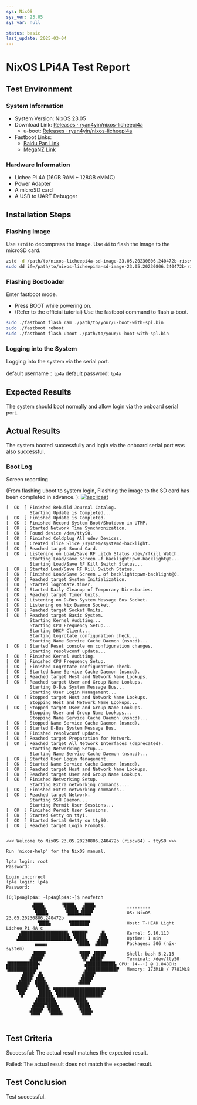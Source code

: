 ```yaml
---
sys: NixOS 
sys_ver: 23.05
sys_var: null

status: basic
last_update: 2025-03-04
---
```


# NixOS LPi4A Test Report

## Test Environment

### System Information

- System Version: NixOS 23.05
- Download Link: [Releases · ryan4yin/nixos-licheepi4a](https://github.com/ryan4yin/nixos-licheepi4a/releases)
  - u-boot: [Releases · ryan4yin/nixos-licheepi4a](https://github.com/ryan4yin/nixos-licheepi4a/releases)
- Fastboot Links:
  - [Baidu Pan Link](https://pan.baidu.com/e/1xH56ZlewB6UOMlke5BrKWQ)
  - [MegaNZ Link](https://mega.nz/folder/phoQlBTZ#cZeQ3qZ__pDvP94PT3_bGA)

### Hardware Information

- Lichee Pi 4A (16GB RAM + 128GB eMMC)
- Power Adapter
- A microSD card
- A USB to UART Debugger

## Installation Steps

### Flashing Image

Use `zstd` to decompress the image.
Use `dd` to flash the image to the microSD card.

```bash
zstd -d /path/to/nixos-licheepi4a-sd-image-23.05.20230806.240472b-riscv64-linux.img.zst
sudo dd if=/path/to/nixos-licheepi4a-sd-image-23.05.20230806.240472b-riscv64-linux.img.zst of=/dev/your_device bs=1M status=progress
```

### Flashing Bootloader

Enter fastboot mode.

- Press BOOT while powering on.
- (Refer to the official tutorial) Use the fastboot command to flash u-boot.

```bash
sudo ./fastboot flash ram ./path/to/your/u-boot-with-spl.bin
sudo ./fastboot reboot
sudo ./fastboot flash uboot ./path/to/your/u-boot-with-spl.bin
```

### Logging into the System

Logging into the system via the serial port.

default username：`lp4a` default password: `lp4a` 

## Expected Results

The system should boot normally and allow login via the onboard serial port.

## Actual Results

The system booted successfully and login via the onboard serial port was also successful.

### Boot Log

Screen recording 

(From flashing uboot to system login, Flashing the image to the SD card has been completed in advance. ):
[![asciicast](https://asciinema.org/a/KxABHjizPRNfyyZuy5mg4FVTO.svg)](https://asciinema.org/a/KxABHjizPRNfyyZuy5mg4FVTO)

```log
[  OK  ] Finished Rebuild Journal Catalog.                                      
         Starting Update is Completed...                                        
[  OK  ] Finished Update is Completed.                                          
[  OK  ] Finished Record System Boot/Shutdown in UTMP.                          
[  OK  ] Started Network Time Synchronization.                                  
[  OK  ] Found device /dev/ttyS0.                                               
[  OK  ] Finished Coldplug All udev Devices.                                    
[  OK  ] Created slice Slice /system/systemd-backlight.                         
[  OK  ] Reached target Sound Card.                                             
[  OK  ] Listening on Load/Save RF …itch Status /dev/rfkill Watch.              
         Starting Load/Save Screen …f backlight:pwm-backlight@0...              
         Starting Load/Save RF Kill Switch Status...                            
[  OK  ] Started Load/Save RF Kill Switch Status.                               
[  OK  ] Finished Load/Save Screen … of backlight:pwm-backlight@0.              
[  OK  ] Reached target System Initialization.                                  
[  OK  ] Started logrotate.timer.                                               
[  OK  ] Started Daily Cleanup of Temporary Directories.                        
[  OK  ] Reached target Timer Units.                                            
[  OK  ] Listening on D-Bus System Message Bus Socket.                          
[  OK  ] Listening on Nix Daemon Socket.                                        
[  OK  ] Reached target Socket Units.                                           
[  OK  ] Reached target Basic System.                                           
         Starting Kernel Auditing...                                            
         Starting CPU Frequency Setup...                                        
         Starting DHCP Client...                                                
         Starting Logrotate configuration check...                              
         Starting Name Service Cache Daemon (nsncd)...                          
[  OK  ] Started Reset console on configuration changes.                        
         Starting resolvconf update...                                          
[  OK  ] Finished Kernel Auditing.                                              
[  OK  ] Finished CPU Frequency Setup.                                          
[  OK  ] Finished Logrotate configuration check.                                
[  OK  ] Started Name Service Cache Daemon (nsncd).                             
[  OK  ] Reached target Host and Network Name Lookups.                          
[  OK  ] Reached target User and Group Name Lookups.                            
         Starting D-Bus System Message Bus...                                   
         Starting User Login Management...                                      
[  OK  ] Stopped target Host and Network Name Lookups.                          
         Stopping Host and Network Name Lookups...                              
[  OK  ] Stopped target User and Group Name Lookups.                            
         Stopping User and Group Name Lookups...                                
         Stopping Name Service Cache Daemon (nsncd)...                          
[  OK  ] Stopped Name Service Cache Daemon (nsncd).                             
[  OK  ] Started D-Bus System Message Bus.                                      
[  OK  ] Finished resolvconf update.                                            
[  OK  ] Reached target Preparation for Network.                                
[  OK  ] Reached target All Network Interfaces (deprecated).                    
         Starting Networking Setup...                                           
         Starting Name Service Cache Daemon (nsncd)...                          
[  OK  ] Started User Login Management.                                         
[  OK  ] Started Name Service Cache Daemon (nsncd).                             
[  OK  ] Reached target Host and Network Name Lookups.                          
[  OK  ] Reached target User and Group Name Lookups.                            
[  OK  ] Finished Networking Setup.                                             
         Starting Extra networking commands....                                 
[  OK  ] Finished Extra networking commands..                                   
[  OK  ] Reached target Network.                                                
         Starting SSH Daemon...                                                 
         Starting Permit User Sessions...                                       
[  OK  ] Finished Permit User Sessions.                                         
[  OK  ] Started Getty on tty1.                                                 
[  OK  ] Started Serial Getty on ttyS0.                                         
[  OK  ] Reached target Login Prompts.                                          
                                                                                
                                                                                
<<< Welcome to NixOS 23.05.20230806.240472b (riscv64) - ttyS0 >>>               
                                                                                
Run 'nixos-help' for the NixOS manual.                                          
                                                                                
lp4a login: root                                                                
Password:                                                                       
                                                                                
Login incorrect                                                                 
lp4a login: lp4a                                                                
Password:                                                                       
                                                                                
[0;lp4a@lp4a: ~lp4a@lp4a:~]$ neofetch                                           
          ▗▄▄▄       ▗▄▄▄▄    ▄▄▄▖                                              
          ▜███▙       ▜███▙  ▟███▛            ---------                         
           ▜███▙       ▜███▙▟███▛             OS: NixOS 23.05.20230806.240472b  
            ▜███▙       ▜██████▛              Host: T-HEAD Light Lichee Pi 4A c 
     ▟█████████████████▙ ▜████▛     ▟▙        Kernel: 5.10.113                  
    ▟███████████████████▙ ▜███▙    ▟██▙       Uptime: 1 min                     
           ▄▄▄▄▖           ▜███▙  ▟███▛       Packages: 306 (nix-system)        
          ▟███▛             ▜██▛ ▟███▛        Shell: bash 5.2.15                
         ▟███▛               ▜▛ ▟███▛         Terminal: /dev/ttyS0              
▟███████████�                 ▟██████████▙ CPU: (4--+) @ 1.848GHz               
▜██████████▛                  ▟███████████▛   Memory: 173MiB / 7781MiB          
      ▟███▛ ▟▙               ▟███▛                                              
     ▟███▛ ▟██▙             ▟███▛                                               
    ▟███▛  ▜███▙           ▝▀▀▀▀                                                
    ▜██▛    ▜███▙ ▜██████████████████▛                                          
     ▜▛     ▟████▙ ▜████████████████▛                                           
           ▟██████▙       ▜███▙                                                 
          ▟███▛▜███▙       ▜███▙                                                
         ▟███▛  ▜███▙       ▜███▙                                               
         ▝▀▀▀    ▀▀▀▀▘       ▀▀▀▘                                               
                                     
```

## Test Criteria

Successful: The actual result matches the expected result.

Failed: The actual result does not match the expected result.

## Test Conclusion

Test successful.